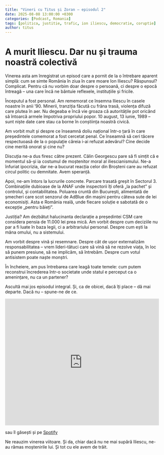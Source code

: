 ```yaml
---
title: "Vineri cu Titus și Zoran – episodul 2"
date: 2025-08-08 13:00:00 +0300
categories: [Podcast, Romania]
tags: [politica, justitie, trafic, ion iliescu, democratie, coruptie]
author: titus
---
```


# A murit Iliescu. Dar nu și trauma noastră colectivă

Vinerea asta am înregistrat un episod care a pornit de la o întrebare aparent simplă: cum se simte România în ziua în care moare Ion Iliescu? Răspunsul? Complicat. Pentru că nu vorbim doar despre o persoană, ci despre o epocă întreagă – una care încă ne bântuie reflexele, instituțiile și fricile.

Începutul a fost personal. Am rememorat ce însemna Iliescu în casele noastre în anii ’90. Minerii, tranziția făcută cu frâna trasă, violența difuză care plutea în aer. Nu degeaba e încă vie groaza că autoritățile pot oricând să întoarcă armele împotriva propriului popor. 10 august, 13 iunie, 1989 – sunt niște date care stau ca borne în conștiința noastră civică.

Am vorbit mult și despre ce înseamnă doliu național într-o țară în care președintele comemorat a fost cercetat penal. Ce înseamnă să ceri tăcere respectuoasă de la o populație căreia i-ai refuzat adevărul? Cine decide cine merită onorat și cine nu?

Discuția ne-a dus firesc către prezent. Călin Georgescu pare să fi simțit că e momentul să-și ia costumul de moștenitor moral al iliescianismului. Ne-a înfuriat ipocrizia, dar ne-a bucurat reacția celor din Broșteni care au refuzat circul politic cu demnitate. Avem speranță.

Apoi, ne-am întors la lucrurile concrete. Parcare trasată greșit în Sectorul 3. Combinațiile dubioase de la ANAF unde inspectorii îți oferă „la pachet” și controlul, și contabilitatea. Poluarea cruntă din București, alimentată de șmecheri care scot senzorul de AdBlue din mașini pentru câteva sute de lei economisiți. Asta e România reală, unde fiecare soluție e sabotată de o excepție „pentru băieți”.

Justiția? Am dezbătut halucinanta declarație a președintei CSM care considera pensia de 11.000 lei prea mică. Am vorbit despre cum deciziile nu par a fi luate în baza legii, ci a arbitrariului personal. Despre cum ești la mâna omului, nu a sistemului.

Am vorbit despre vină și resemnare. Despre cât de ușor externalizăm responsabilitatea – vrem lideri-tătuci care să vină să ne rezolve viața, în loc să punem presiune, să ne implicăm, să întrebăm. Despre cum votul antisistem poate naște monștri.

În încheiere, am pus întrebarea care leagă toate temele: cum putem reconstrui încrederea într-o societate unde statul e perceput ca o amenințare, nu ca un partener?

Ascultă mai jos episodul integral. Și, ca de obicei, dacă îți place – dă mai departe. Dacă nu – spune-ne de ce.

<iframe width="100%" height="415" src="https://www.youtube.com/embed/gLbtTkroFKk?si=q6UT9iQYtlwnFrjs" title="YouTube video player" frameborder="0" allow="accelerometer; autoplay; clipboard-write; encrypted-media; gyroscope; picture-in-picture; web-share" referrerpolicy="strict-origin-when-cross-origin" allowfullscreen></iframe>

sau îl găsești și pe [Spotify](https://open.spotify.com/show/2Q27UKacN2bDEvc3GOaEgd)

Ne reauzim vinerea viitoare. Și da, chiar dacă nu ne mai supără Iliescu, ne-au rămas moștenirile lui. Și tot cu ele avem de trăit.

